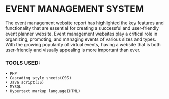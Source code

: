 # EVENT MANAGEMENT SYSTEM

The event management website report has highlighted the key features and functionality that are essential for creating a successful and user-friendly event planner website. Event management websites play a critical role in organizing, promoting, and managing events of various sizes and types. With the growing popularity of virtual events, having a website that is both user-friendly and visually appealing is more important than ever.

### TOOLS USED:
    • PHP
    • Cascading style sheets(CSS)
    • Java script(JS)
    • MYSQL
    • Hypertext markup language(HTML)


